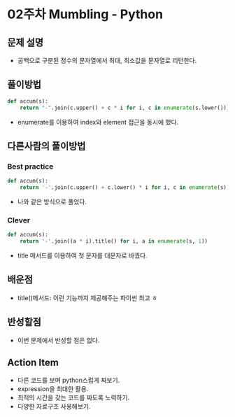 # 02주차 Mumbling - Python
## 문제 설명
* 공백으로 구분된 정수의 문자열에서 최대, 최소값을 문자열로 리턴한다.

## 풀이방법
```python
def accum(s):
    return "-".join(c.upper() + c * i for i, c in enumerate(s.lower()))
```
* enumerate를 이용하여 index와 element 접근을 동시에 했다.

## 다른사람의 풀이방법

### Best practice
```python
def accum(s):
    return '-'.join(c.upper() + c.lower() * i for i, c in enumerate(s))
```
* 나와 같은 방식으로 풀었다.


### Clever
```python
def accum(s):
    return '-'.join((a * i).title() for i, a in enumerate(s, 1))
```
* title 메서드를 이용하여 첫 문자를 대문자로 바꿨다.

## 배운점
* title()메서드: 이런 기능까지 제공해주는 파이썬 최고 ㅎ

## 반성할점
* 이번 문제에서 반성할 점은 없다.

## Action Item
* 다른 코드를 보며 python스럽게 짜보기.
* expression을 최대한 활용.
* 최적의 시간을 갖는 코드를 짜도록 노력하기.
* 다양한 자료구조 사용해보기.